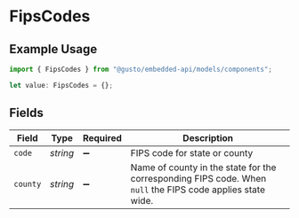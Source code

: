 # FipsCodes

## Example Usage

```typescript
import { FipsCodes } from "@gusto/embedded-api/models/components";

let value: FipsCodes = {};
```

## Fields

| Field                                                                                                      | Type                                                                                                       | Required                                                                                                   | Description                                                                                                |
| ---------------------------------------------------------------------------------------------------------- | ---------------------------------------------------------------------------------------------------------- | ---------------------------------------------------------------------------------------------------------- | ---------------------------------------------------------------------------------------------------------- |
| `code`                                                                                                     | *string*                                                                                                   | :heavy_minus_sign:                                                                                         | FIPS code for state or county                                                                              |
| `county`                                                                                                   | *string*                                                                                                   | :heavy_minus_sign:                                                                                         | Name of county in the state for the corresponding FIPS code. When `null` the FIPS code applies state wide. |